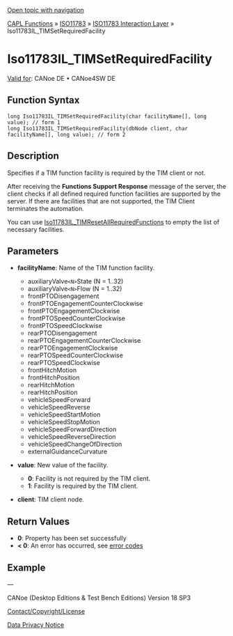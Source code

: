 [Open topic with navigation](../../../../../../CANoeDEFamily.htm#Topics/CAPLFunctions/ISO11783/ISOInteractionLayer/Functions/CAPLfunctionIso11783ILtimSetRequiredFacility.md)

[CAPL Functions](../../../CAPLfunctions.md) » [ISO11783](../../CAPLfunctionsISO11783Overview.md) » [ISO11783 Interaction Layer](../CAPLfunctionsISOILOverview.md) » Iso11783IL_TIMSetRequiredFacility

# Iso11783IL_TIMSetRequiredFacility

[Valid for](../../../../Shared/FeatureAvailability.md):  CANoe DE • CANoe4SW DE

## Function Syntax

```plaintext
long Iso11783IL_TIMSetRequiredFacility(char facilityName[], long value); // form 1
long Iso11783IL_TIMSetRequiredFacility(dbNode client, char facilityName[], long value); // form 2
```

## Description

Specifies if a TIM function facility is required by the TIM client or not.

After receiving the **Functions Support Response** message of the server, the client checks if all defined required function facilities are supported by the server. If there are facilities that are not supported, the TIM Client terminates the automation.

You can use [Iso11783IL_TIMResetAllRequiredFunctions](CAPLfunctionIso11783ILtimResetAllRequiredFunctions.md) to empty the list of necessary facilities.

## Parameters

- **facilityName**: Name of the TIM function facility.
  - auxiliaryValve`<N>`State (N = 1..32)
  - auxiliaryValve`<N>`Flow (N = 1..32)
  - frontPTODisengagement
  - frontPTOEngagementCounterClockwise
  - frontPTOEngagementClockwise
  - frontPTOSpeedCounterClockwise
  - frontPTOSpeedClockwise
  - rearPTODisengagement
  - rearPTOEngagementCounterClockwise
  - rearPTOEngagementClockwise
  - rearPTOSpeedCounterClockwise
  - rearPTOSpeedClockwise
  - frontHitchMotion
  - frontHitchPosition
  - rearHitchMotion
  - rearHitchPosition
  - vehicleSpeedForward
  - vehicleSpeedReverse
  - vehicleSpeedStartMotion
  - vehicleSpeedStopMotion
  - vehicleSpeedForwardDirection
  - vehicleSpeedReverseDirection
  - vehicleSpeedChangeOfDirection
  - externalGuidanceCurvature

- **value**: New value of the facility.
  - **0**: Facility is not required by the TIM client.
  - **1**: Facility is required by the TIM client.

- **client**: TIM client node.

## Return Values

- **0**: Property has been set successfully
- **< 0**: An error has occurred, see [error codes](../../../CAPLfunctionsISOj1939ErrorCodes.md)

## Example

—

CANoe (Desktop Editions & Test Bench Editions) Version 18 SP3

[Contact/Copyright/License](../../../../Shared/ContactCopyrightLicense.md)

[Data Privacy Notice](https://www.vector.com/int/en/company/get-info/privacy-policy/)
